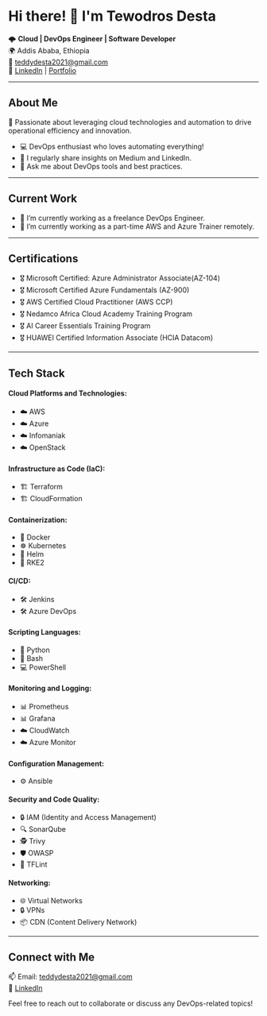 # Hi there! 👋 I'm Tewodros Desta

🌩️ **Cloud | DevOps Engineer | Software Developer**  
🌍 Addis Ababa, Ethiopia  
📧 teddydesta2021@gmail.com  
🔗 [LinkedIn](https://www.linkedin.com/in/tewodros-desta/) | [Portfolio](https://medium.com/@teddy2000)

---

## About Me

🚀 Passionate about leveraging cloud technologies and automation to drive operational efficiency and innovation.

- 💻 DevOps enthusiast who loves automating everything!
- 📝 I regularly share insights on Medium and LinkedIn.
- 💬 Ask me about DevOps tools and best practices.

---

## Current Work

- 🔭 I’m currently working as a freelance DevOps Engineer.
- 🌱 I’m currently working as a part-time AWS and Azure Trainer remotely.

---

## Certifications
- 🎖 Microsoft Certified: Azure Administrator Associate(AZ-104)
- 🎖 Microsoft Certified Azure Fundamentals (AZ-900)
- 🎖 AWS Certified Cloud Practitioner (AWS CCP)
- 🎖 Nedamco Africa Cloud Academy Training Program
- 🎖 AI Career Essentials Training Program
- 🎖 HUAWEI Certified Information Associate (HCIA Datacom)

---

## Tech Stack

#### Cloud Platforms and Technologies:
- ☁️ AWS
- ☁️ Azure
- ☁️ Infomaniak
- ☁️ OpenStack

#### Infrastructure as Code (IaC):
- 🏗️ Terraform
- 🏗️ CloudFormation

#### Containerization:
- 🐳 Docker
- ☸️ Kubernetes
- 🎩 Helm
- 🚀 RKE2

#### CI/CD:
- 🛠️ Jenkins
- 🛠️ Azure DevOps

#### Scripting Languages:
- 🐍 Python
- 🐚 Bash
- 💻 PowerShell

#### Monitoring and Logging:
- 📊 Prometheus
- 📊 Grafana
- ☁️ CloudWatch
- ☁️ Azure Monitor

#### Configuration Management:
- ⚙️ Ansible

#### Security and Code Quality:
- 🔒 IAM (Identity and Access Management)
- 🔍 SonarQube
- 🕵️ Trivy
- 🛡️ OWASP
- 🧱 TFLint

#### Networking:
- 🌐 Virtual Networks
- 🔒 VPNs
- 📦 CDN (Content Delivery Network)

---

## Connect with Me

📫 Email: teddydesta2021@gmail.com  
🔗 [LinkedIn](https://www.linkedin.com/in/tewodros-desta/)

Feel free to reach out to collaborate or discuss any DevOps-related topics!
